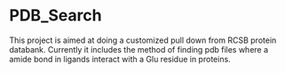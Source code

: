 # PDB_Search
This project is aimed at doing a customized pull down from RCSB protein databank. 
Currently it includes the method of finding pdb files where a amide bond in ligands interact with a Glu residue in proteins.
